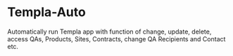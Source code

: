 # Templa-Auto

Automatically run Templa app with function of change, update, delete, access QAs, Products, Sites, Contracts, change QA Recipients and Contact etc.
